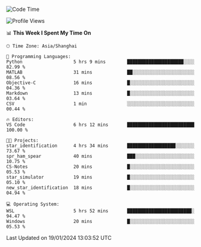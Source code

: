 <!--START_SECTION:waka-->
![Code Time](http://img.shields.io/badge/Code%20Time-1%2C453%20hrs%2059%20mins-blue)

![Profile Views](http://img.shields.io/badge/Profile%20Views-0-blue)

📊 **This Week I Spent My Time On** 

```text
🕑︎ Time Zone: Asia/Shanghai

💬 Programming Languages: 
Python                   5 hrs 9 mins        █████████████████████░░░░   82.99 % 
MATLAB                   31 mins             ██░░░░░░░░░░░░░░░░░░░░░░░   08.56 % 
Objective-C              16 mins             █░░░░░░░░░░░░░░░░░░░░░░░░   04.36 % 
Markdown                 13 mins             █░░░░░░░░░░░░░░░░░░░░░░░░   03.64 % 
CSV                      1 min               ░░░░░░░░░░░░░░░░░░░░░░░░░   00.44 % 

🔥 Editors: 
VS Code                  6 hrs 12 mins       █████████████████████████   100.00 % 

🐱‍💻 Projects: 
star_identification      4 hrs 34 mins       ██████████████████░░░░░░░   73.67 % 
spr_ham_spear            40 mins             ███░░░░░░░░░░░░░░░░░░░░░░   10.75 % 
CS-Notes                 20 mins             █░░░░░░░░░░░░░░░░░░░░░░░░   05.53 % 
star_simulator           19 mins             █░░░░░░░░░░░░░░░░░░░░░░░░   05.10 % 
new_star_identification  18 mins             █░░░░░░░░░░░░░░░░░░░░░░░░   04.94 % 

💻 Operating System: 
WSL                      5 hrs 52 mins       ████████████████████████░   94.47 % 
Windows                  20 mins             █░░░░░░░░░░░░░░░░░░░░░░░░   05.53 % 
```


 Last Updated on 19/01/2024 13:03:52 UTC
<!--END_SECTION:waka-->